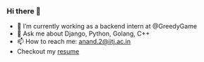### Hi there 👋
- 🔭 I’m currently working as a backend intern at @GreedyGame
- 💬 Ask me about Django, Python, Golang, C++
- 📫 How to reach me: anand.2@iitj.ac.in
- Checkout my [resume](resume/Harsh_Anand_Resume.pdf)

<!--
**harsh-not-haarsh/harsh-not-haarsh** is a ✨ _special_ ✨ repository because its `README.md` (this file) appears on your GitHub profile.

Here are some ideas to get you started:


- 🌱 I’m currently learning ...
- 👯 I’m looking to collaborate on ...
- 🤔 I’m looking for help with ...
- 😄 Pronouns: ...
- ⚡ Fun fact: ...
-->
